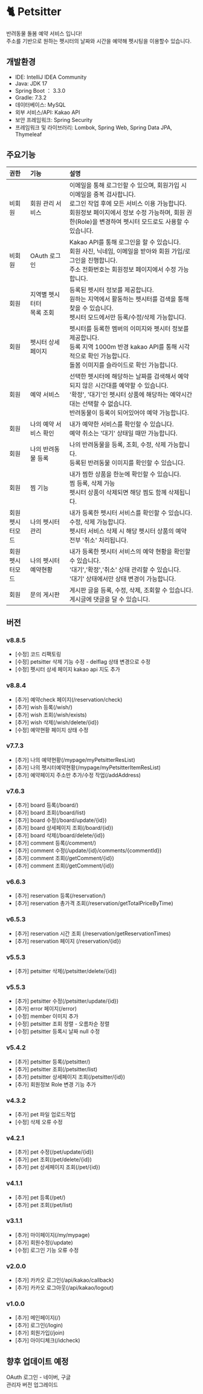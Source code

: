 # 🐈 Petsitter
반려동물 돌봄 예약 서비스 입니다!<br>
주소를 기반으로 원하는 펫시터의 날짜와 시간을 예약해 펫시팅을 이용할수 있습니다.


## 개발환경
- IDE: IntelliJ IDEA Community
- Java: JDK 17
- Spring Boot ： 3.3.0
- Gradle: 7.3.2
- 데이터베이스: MySQL
- 외부 서비스/API: Kakao API
- 보안 프레임워크: Spring Security
- 프레임워크 및 라이브러리: Lombok, Spring Web, Spring Data JPA, Thymeleaf



## 주요기능
| 권한 | 기능     | 설명     |
|:------------- | :------------- | :------------- |
|비회원|회원 관리 서비스|이메일을 통해 로그인할 수 있으며, 회원가입 시 이메일을 중복 검사합니다.<br>로그인 작업 후에 모든 서비스 이용 가능합니다.<br>회원정보 페이지에서 정보 수정 가능하며, 회원 권한(Role)을 변경하여 펫시터 모드로도 사용할 수 있습니다.|
|비회원|OAuth 로그인|Kakao API를 통해 로그인을 할 수 있습니다.<br>회원 사진, 닉네임, 이메일을 받아와 회원 가입/로그인을 진행합니다.<br> 주소 전화번호는 회원정보 페이지에서 수정 가능합니다.|
|회원|지역별 펫시터터<br> 목록 조회|등록된 펫시터 정보를 제공합니다.<br>원하는 지역에서 활동하는 펫시터를 검색을 통해 찾을 수 있습니다.<br>펫시터 모드에서만 등록/수정/삭제 가능합니다.|
|회원|펫시터 상세페이지|펫시터를 등록한 멤버의 이미지와 펫시터 정보를 제공합니다.<br>등록 지역 1000m 반경 kakao API를 통해 시각적으로 확인 가능합니다.<br> 돌봄 이미지를 슬라이드로 확인 가능합니다.|
|회원|예약 서비스|선택한 펫시터에 해당하는 날짜를 검색해서 예약되지 않은 시간대를 예약할 수 있습니다.<br>'확정', '대기'인 펫시터 상품에 해당하는 예약시간대는 선택할 수 없습니다.<br>반려동물이 등록이 되어있어야 예약 가능합니다.|
|회원|나의 예약 서비스 확인|내가 예약한 서비스를 확인할 수 있습니다.<br>예약 취소는 '대기' 상태일 때만 가능합니다.|
|회원|나의 반려동물 등록|나의 반려동물을 등록, 조회, 수정, 삭제 가능합니다.<br>등록된 반려동물 이미지를 확인할 수 있습니다.|
|회원|찜 기능|내가 찜한 상품을 한눈에 확인할 수 있습니다.<br> 찜 등록, 삭제 가능<br>펫시터 상품이 삭제되면 해당 찜도 함께 삭제됩니다.|
|회원<br>펫시터모드|나의 펫시터 관리|내가 등록한 펫시터 서비스를 확인할 수 있습니다.<br>수정, 삭제 가능합니다.<br> 펫시터 서비스 삭제 시 해당 펫시터 상품의 예약 전부 '취소' 처리됩니다.|
|회원<br>펫시터모드|나의 펫시터 예약현황|내가 등록한 펫시터 서비스의 예약 현황을 확인할 수 있습니다.<br>'대기','확정','취소' 상태 관리할 수 있습니다.<br>'대기' 상태에서만 상태 변경이 가능합니다.|
|회원|문의 게시판|게시판 글을 등록, 수정, 삭제, 조회할 수 있습니다.<br>게시글에 댓글을 달 수 있습니다.|

## 버전

### v8.8.5
- [수정] 코드 리팩토링
- [수정] petsitter 삭제 기능 수정 - delflag 상태 변경으로 수정
- [수정] 펫시터 상세 페이지 kakao api 지도 추가


### v8.8.4
- [추가] 예약check 페이지(/reservation/check)
- [추가] wish 등록(/wish/)
- [추가] wish 조회(/wish/exists)
- [추가] wish 삭제(/wish/delete/{id})
- [수정] 예약현황 페이지 상태 수정


### v7.7.3
- [추가] 나의 예약현황(/mypage/myPetsitterResList)
- [추가] 나의 펫시터예약현황(/mypage/myPetsitterItemResList)
- [추가] 예약페이지 주소만 추가/수정 작업(/addAddress)


### v7.6.3
- [추가] board 등록(/board/)
- [추가] board 조회(/board/list)
- [추가] board 수정(/board/update/{id})
- [추가] board 상세페이지 조회(/board/{id})
- [추가] board 삭제(/board/delete/{id})
- [추가] comment 등록(/comment/)
- [추가] comment 수정(/update/{id}/comments/{commentId})
- [추가] comment 조회(/getComment/{id})
- [추가] comment 조회(/getComment/{id})

### v6.6.3
- [추가] reservation 등록(/reservation/)
- [추가] reservation 총가격 조회(/reservation/getTotalPriceByTime)

### v6.5.3
- [추가] reservation 시간 조회 (/reservation/getReservationTimes)
- [추가] reservation 페이지 (/reservation/{id})

### v5.5.3
- [추가] petsitter 삭제(/petsitter/delete/{id})


### v5.5.3
- [추가] petsitter 수정(/petsitter/update/{id})
- [추가] error 페이지(/error)
- [수정] member 이미지 추가
- [수정] petsitter 조회 정렬 - 오름차순 정렬
- [수정] petsitter 등록시 날짜 null 수정


### v5.4.2
- [추가] petsitter 등록(/petsitter/)
- [추가] petsitter 조회(/petsitter/list)
- [추가] petsitter 상세페이지 조회(/petsitter/{id})
- [추가] 회원정보 Role 변경 기능 추가


### v4.3.2
- [추가] pet 파일 업로드작업
- [수정] 삭제 오류 수정

### v4.2.1
- [추가] pet 수정(/pet/update/{id})
- [추가] pet 조회(/pet/delete/{id})
- [추가] pet 상세페이지 조회(/pet/{id})

### v4.1.1
- [추가] pet 등록(/pet/)
- [추가] pet 조회(/pet/list)

### v3.1.1
- [추가] 마이페이지(/my/mypage)
- [추가] 회원수정(/update)
- [수정] 로그인 기능 오류 수정

### v2.0.0
- [추가] 카카오 로그인(/api/kakao/callback)
- [추가] 카카오 로그아웃(/api/kakao/logout)

### v1.0.0
- [추가] 메인페이지(/)
- [추가] 로그인(/login)
- [추가] 회원가입(/join)
- [추가] 아이디체크(/idcheck)

## 향후 업데이트 예정
OAuth 로그인 - 네이버, 구글<br>
관리자 버전 업그레이드
